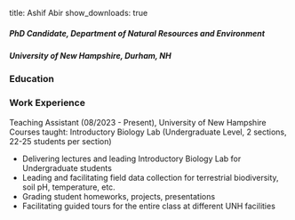 title: Ashif Abir
show_downloads: true
##### PhD Candidate, Department of Natural Resources and Environment
##### University of New Hampshire, Durham, NH

### Education

### Work Experience
Teaching Assistant (08/2023 - Present), University of New Hampshire
Courses taught: Introductory Biology Lab (Undergraduate Level, 2 sections, 22-25 students per section)
- Delivering lectures and leading Introductory Biology Lab for Undergraduate students
- Leading and facilitating field data collection for terrestrial biodiversity, soil pH, temperature, etc. 
- Grading student homeworks, projects, presentations
- Facilitating guided tours for the entire class at different UNH facilities

